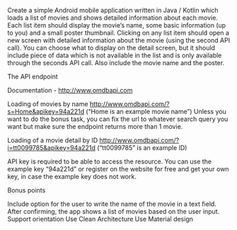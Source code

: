 
Create a simple Android mobile application written in Java / Kotlin which loads a list of movies and shows detailed information about each movie. Each list item should display the movie’s name, some basic information (up to you) and a small poster thumbnail. Clicking on any list item should open a new screen with detailed information about the movie (using the second API call). You can choose what to display on the detail screen, but it should include piece of data which is not available in the list and is only available through the seconds API call. Also include the movie name and the poster. 

The API endpoint

Documentation - http://www.omdbapi.com

Loading of movies by name
 http://www.omdbapi.com/?s=Home&apikey=94a221d (“Home is an example movie name”)
Unless you want to do the bonus task, you can fix the url to whatever search query you want but make sure the endpoint returns more than 1 movie.  

Loading of a movie detail by ID 
http://www.omdbapi.com/?i=tt0099785&apikey=94a221d (“tt0099785” is an example ID)

API key is required to be able to access the resource. You can use the example key “94a221d” or register on the website for free and get your own key, in case the example key does not work.
 
Bonus points

Include option for the user to write the name of the movie in a text field. After confirming, the app shows a list of movies based on the user input.
Support orientation
Use Clean Architecture
Use Material design
